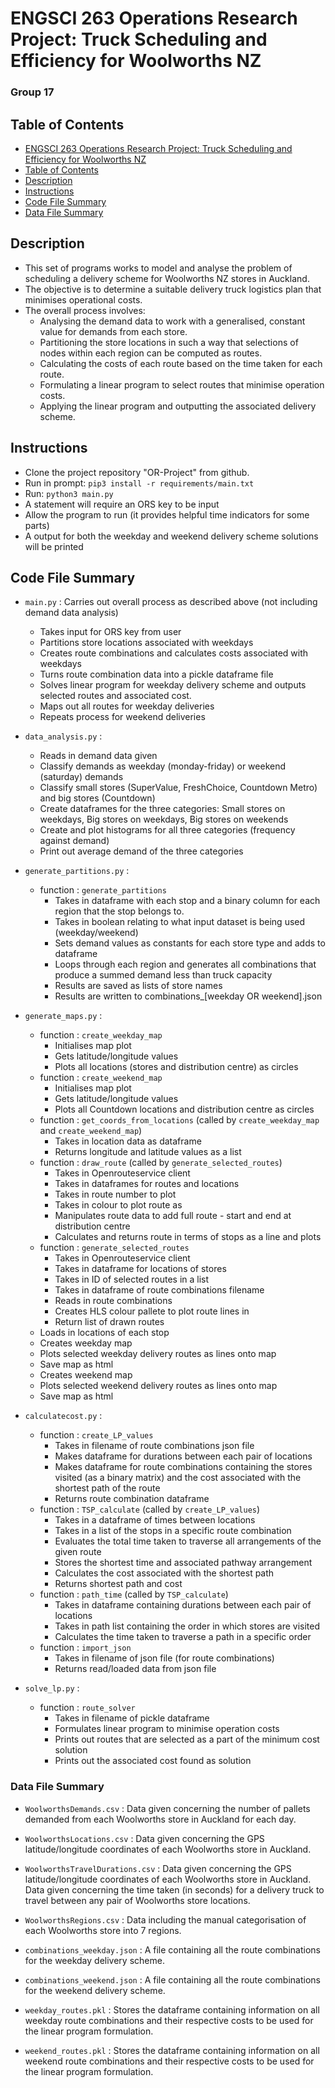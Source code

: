 # ENGSCI 263 Operations Research Project: Truck Scheduling and Efficiency for Woolworths NZ
### Group 17

## Table of Contents
- [ENGSCI 263 Operations Research Project: Truck Scheduling and Efficiency for Woolworths NZ](#-engsci-263-operations-research-project-truck-scheduling-and-efficiency-for-woolworths-nz)
- [Table of Contents](#table-of-contents)
- [Description](#description)
- [Instructions](#instructions)
- [Code File Summary](#code-file-summary)
- [Data File Summary](#data-file-summary)

## Description
- This set of programs works to model and analyse the problem of scheduling a delivery scheme for Woolworths NZ stores in Auckland.
- The objective is to determine a suitable delivery truck logistics plan that minimises operational costs.
- The overall process involves:
    - Analysing the demand data to work with a generalised, constant value for demands from each store.
	- Partitioning the store locations in such a way that selections of nodes within each region can be computed as routes.
	- Calculating the costs of each route based on the time taken for each route.
	- Formulating a linear program to select routes that minimise operation costs.
	- Applying the linear program and outputting the associated delivery scheme.

## Instructions
- Clone the project repository "OR-Project" from github.
- Run in prompt: `pip3 install -r requirements/main.txt`
- Run: `python3 main.py`
- A statement will require an ORS key to be input
- Allow the program to run (it provides helpful time indicators for some parts)
- A output for both the weekday and weekend delivery scheme solutions will be printed

## Code File Summary
- `main.py` : Carries out overall process as described above (not including demand data analysis)
	- Takes input for ORS key from user
	- Partitions store locations associated with weekdays
	- Creates route combinations and calculates costs associated with weekdays
	- Turns route combination data into a pickle dataframe file
	- Solves linear program for weekday delivery scheme and outputs selected routes and associated cost.
	- Maps out all routes for weekday deliveries
	- Repeats process for weekend deliveries
	
- `data_analysis.py` :
	- Reads in demand data given
	- Classify demands as weekday (monday-friday) or weekend (saturday) demands
	- Classify small stores (SuperValue, FreshChoice, Countdown Metro) and big stores (Countdown)
	- Create dataframes for the three categories: Small stores on weekdays, Big stores on weekdays, Big stores on weekends
	- Create and plot histograms for all three categories (frequency against demand)
	- Print out average demand of the three categories
	
- `generate_partitions.py` : 
	- function : `generate_partitions`
		- Takes in dataframe with each stop and a binary column for each region that the stop belongs to.
		- Takes in boolean relating to what input dataset is being used (weekday/weekend)
		- Sets demand values as constants for each store type and adds to dataframe
		- Loops through each region and generates all combinations that produce a summed demand less than truck capacity
		- Results are saved as lists of store names
		- Results are written to combinations_[weekday OR weekend].json
	
- `generate_maps.py` : 
	- function : `create_weekday_map`
		- Initialises map plot
		- Gets latitude/longitude values
		- Plots all locations (stores and distribution centre) as circles
	- function : `create_weekend_map`
		- Initialises map plot
		- Gets latitude/longitude values
		- Plots all Countdown locations and distribution centre as circles
	- function : `get_coords_from_locations` (called by `create_weekday_map` and `create_weekend_map`)
		- Takes in location data as dataframe
		- Returns longitude and latitude values as a list
	- function : `draw_route` (called by `generate_selected_routes`)
		- Takes in Openrouteservice client
		- Takes in dataframes for routes and locations
		- Takes in route number to plot
		- Takes in colour to plot route as
		- Manipulates route data to add full route - start and end at distribution centre
		- Calculates and returns route in terms of stops as a line and plots
	- function : `generate_selected_routes`
		- Takes in Openrouteservice client
		- Takes in dataframe for locations of stores
		- Takes in ID of selected routes in a list
		- Takes in dataframe of route combinations filename
		- Reads in route combinations
		- Creates HLS colour pallete to plot route lines in
		- Return list of drawn routes
	- Loads in locations of each stop
	- Creates weekday map
	- Plots selected weekday delivery routes as lines onto map
	- Save map as html
	- Creates weekend map
	- Plots selected weekend delivery routes as lines onto map
	- Save map as html
	
- `calculatecost.py` : 
	- function : `create_LP_values`
		- Takes in filename of route combinations json file
		- Makes dataframe for durations between each pair of locations
		- Makes dataframe for route combinations containing the stores visited (as a binary matrix) and the cost associated with the shortest path of the route
		- Returns route combination dataframe
	- function : `TSP_calculate` (called by `create_LP_values`)
		- Takes in a dataframe of times between locations
		- Takes in a list of the stops in a specific route combination
		- Evaluates the total time taken to traverse all arrangements of the given route
		- Stores the shortest time and associated pathway arrangement
		- Calculates the cost associated with the shortest path
		- Returns shortest path and cost
	- function : `path_time` (called by `TSP_calculate`)
		- Takes in dataframe containing durations between each pair of locations
		- Takes in path list containing the order in which stores are visited
		- Calculates the time taken to traverse a path in a specific order
	- function : `import_json`
		- Takes in filename of json file (for route combinations)
		- Returns read/loaded data from json file
	
- `solve_lp.py` : 
	- function : `route_solver`
		- Takes in filename of pickle dataframe
		- Formulates linear program to minimise operation costs
		- Prints out routes that are selected as a part of the minimum cost solution
		- Prints out the associated cost found as solution

### Data File Summary ###
- `WoolworthsDemands.csv` :
	Data given concerning the number of pallets demanded from each Woolworths store in Auckland for each day.

- `WoolworthsLocations.csv` :
	Data given concerning the GPS latitude/longitude coordinates of each Woolworths store in Auckland.

- `WoolworthsTravelDurations.csv` :
	Data given concerning the GPS latitude/longitude coordinates of each Woolworths store in Auckland.
	Data given concerning the time taken (in seconds) for a delivery truck to travel between any pair of Woolworths store locations.

- `WoolworthsRegions.csv` :
	Data including the manual categorisation of each Woolworths store into 7 regions.

- `combinations_weekday.json` :
	A file containing all the route combinations for the weekday delivery scheme.

- `combinations_weekend.json` :
	A file containing all the route combinations for the weekend delivery scheme.

- `weekday_routes.pkl` :
	Stores the dataframe containing information on all weekday route combinations and their respective costs to be used for the linear program formulation.

- `weekend_routes.pkl` :
	Stores the dataframe containing information on all weekend route combinations and their respective costs to be used for the linear program formulation.
